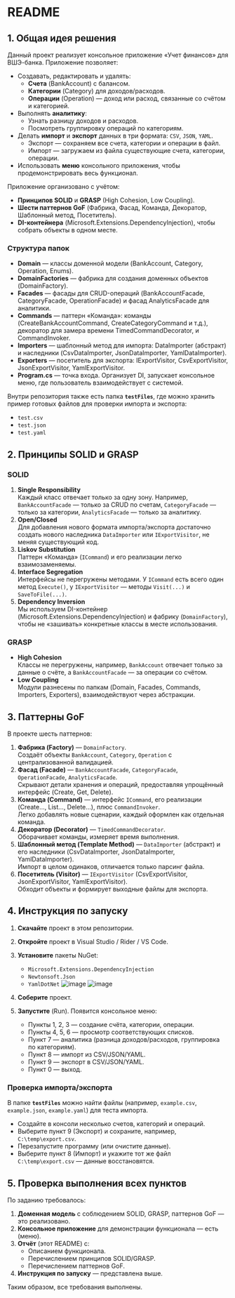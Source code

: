 
# README

## 1. Общая идея решения

Данный проект реализует консольное приложение &laquo;Учет финансов&raquo; для ВШЭ-банка. Приложение позволяет:

- Создавать, редактировать и удалять:
  - **Счета** (BankAccount) с балансом.
  - **Категории** (Category) для доходов/расходов.
  - **Операции** (Operation) — доход или расход, связанные со счётом и категорией.
- Выполнять **аналитику**:
  - Узнать разницу доходов и расходов.
  - Посмотреть группировку операций по категориям.
- Делать **импорт** и **экспорт** данных в три формата: `CSV`, `JSON`, `YAML`.
  - Экспорт — сохраняем все счета, категории и операции в файл.
  - Импорт — загружаем из файла существующие счета, категории, операции.
- Использовать **меню** консольного приложения, чтобы продемонстрировать весь функционал.

Приложение организовано с учётом:

- **Принципов SOLID** и **GRASP** (High Cohesion, Low Coupling).
- **Шести паттернов GoF** (Фабрика, Фасад, Команда, Декоратор, Шаблонный метод, Посетитель).
- **DI-контейнера** (Microsoft.Extensions.DependencyInjection), чтобы собрать объекты в одном месте.

### Структура папок

- **Domain** — классы доменной модели (BankAccount, Category, Operation, Enums).
- **DomainFactories** — фабрика для создания доменных объектов (DomainFactory).
- **Facades** — фасады для CRUD-операций (BankAccountFacade, CategoryFacade, OperationFacade) и фасад AnalyticsFacade для аналитики.
- **Commands** — паттерн &laquo;Команда&raquo;: команды (CreateBankAccountCommand, CreateCategoryCommand и т.д.), декоратор для замера времени TimedCommandDecorator, и CommandInvoker.
- **Importers** — шаблонный метод для импорта: DataImporter (абстракт) и наследники (CsvDataImporter, JsonDataImporter, YamlDataImporter).
- **Exporters** — посетитель для экспорта: IExportVisitor, CsvExportVisitor, JsonExportVisitor, YamlExportVisitor.
- **Program.cs** — точка входа. Организует DI, запускает консольное меню, где пользователь взаимодействует с системой.

Внутри репозитория также есть папка **`testFiles`**, где можно хранить пример готовых файлов для проверки импорта и экспорта:

- `test.csv`
- `test.json`
- `test.yaml`

## 2. Принципы SOLID и GRASP

### SOLID

1. **Single Responsibility**  
   Каждый класс отвечает только за одну зону. Например, `BankAccountFacade` — только за CRUD по счетам, `CategoryFacade` — только за категории, `AnalyticsFacade` — только за аналитику.
2. **Open/Closed**  
   Для добавления нового формата импорта/экспорта достаточно создать нового наследника `DataImporter` или `IExportVisitor`, не меняя существующий код.
3. **Liskov Substitution**  
   Паттерн &laquo;Команда&raquo; (`ICommand`) и его реализации легко взаимозаменяемы.
4. **Interface Segregation**  
   Интерфейсы не перегружены методами. У `ICommand` есть всего один метод `Execute()`, у `IExportVisitor` — методы `Visit(...)` и `SaveToFile(...)`.
5. **Dependency Inversion**  
   Мы используем DI-контейнер (Microsoft.Extensions.DependencyInjection) и фабрику (`DomainFactory`), чтобы не &laquo;зашивать&raquo; конкретные классы в месте использования.

### GRASP

- **High Cohesion**  
  Классы не перегружены, например, `BankAccount` отвечает только за данные о счёте, а `BankAccountFacade` — за операции со счётом.
- **Low Coupling**  
  Модули разнесены по папкам (Domain, Facades, Commands, Importers, Exporters), взаимодействуют через абстракции.

## 3. Паттерны GoF

В проекте шесть паттернов:

1. **Фабрика (Factory)** — `DomainFactory`.  
   Создаёт объекты `BankAccount`, `Category`, `Operation` с централизованной валидацией.
2. **Фасад (Facade)** — `BankAccountFacade`, `CategoryFacade`, `OperationFacade`, `AnalyticsFacade`.  
   Скрывают детали хранения и операций, предоставляя упрощённый интерфейс (Create, Get, Delete).
3. **Команда (Command)** — интерфейс `ICommand`, его реализации (Create..., List..., Delete...), плюс `CommandInvoker`.  
   Легко добавлять новые сценарии, каждый оформлен как отдельная команда.
4. **Декоратор (Decorator)** — `TimedCommandDecorator`.  
   Оборачивает команды, измеряет время выполнения.
5. **Шаблонный метод (Template Method)** — `DataImporter` (абстракт) и его наследники (CsvDataImporter, JsonDataImporter, YamlDataImporter).  
   Импорт в целом одинаков, отличается только парсинг файла.
6. **Посетитель (Visitor)** — `IExportVisitor` (CsvExportVisitor, JsonExportVisitor, YamlExportVisitor).  
   Обходит объекты и формирует выходные файлы для экспорта.

## 4. Инструкция по запуску

1. **Скачайте** проект в этом репозитории.
2. **Откройте** проект в Visual Studio / Rider / VS Code.
3. **Установите** пакеты NuGet:
   - `Microsoft.Extensions.DependencyInjection`      
   - `Newtonsoft.Json`
   - `YamlDotNet`
  ![image](https://github.com/user-attachments/assets/a91022fc-8f1e-47bf-a57d-adde8f66c3d8)
![image](https://github.com/user-attachments/assets/b3a8815b-5a28-4805-9e79-4545b6c49bc3)

4. **Соберите** проект.
5. **Запустите** (Run). Появится консольное меню:
   - Пункты 1, 2, 3 — создание счёта, категории, операции.
   - Пункты 4, 5, 6 — просмотр соответствующих списков.
   - Пункт 7 — аналитика (разница доходов/расходов, группировка по категориям).
   - Пункт 8 — импорт из CSV/JSON/YAML.
   - Пункт 9 — экспорт в CSV/JSON/YAML.
   - Пункт 0 — выход.

### Проверка импорта/экспорта

В папке **`testFiles`** можно найти файлы (например, `example.csv`, `example.json`, `example.yaml`) для теста импорта.

- Создайте в консоли несколько счетов, категорий и операций.
- Выберите пункт 9 (Экспорт) и сохраните, например, `C:\temp\export.csv`.
- Перезапустите программу (или очистите данные).
- Выберите пункт 8 (Импорт) и укажите тот же файл `C:\temp\export.csv` — данные восстановятся.

## 5. Проверка выполнения всех пунктов

По заданию требовалось:

1. **Доменная модель** с соблюдением SOLID, GRASP, паттернов GoF — это реализовано.
2. **Консольное приложение** для демонстрации функционала — есть (меню).
3. **Отчёт** (этот README) с:  
   - Описанием функционала.  
   - Перечислением принципов SOLID/GRASP.  
   - Перечислением паттернов GoF.  
4. **Инструкция по запуску** — представлена выше.

Таким образом, все требования выполнены.
